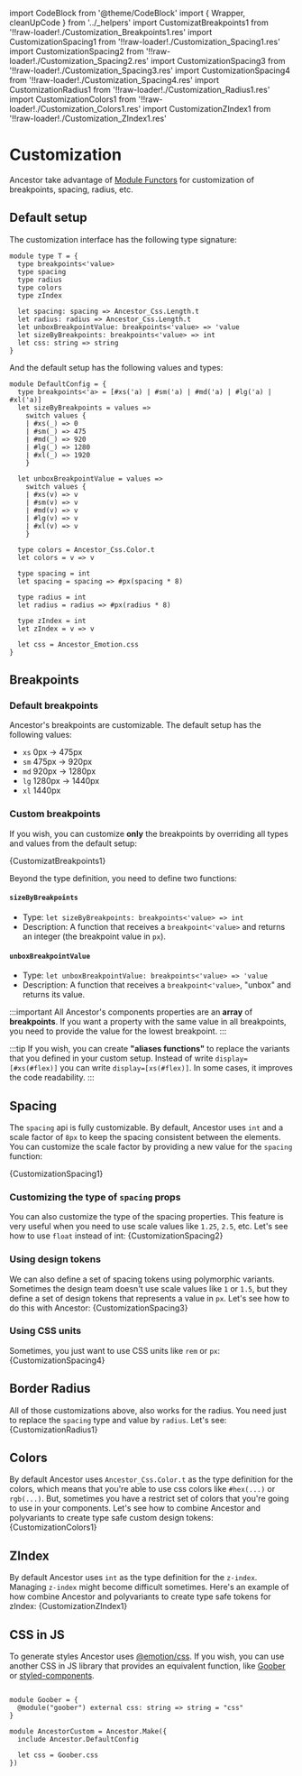 import CodeBlock from '@theme/CodeBlock'
import { Wrapper, cleanUpCode } from '../_helpers'
import CustomizatBreakpoints1 from '!!raw-loader!./Customization_Breakpoints1.res'
import CustomizationSpacing1 from '!!raw-loader!./Customization_Spacing1.res'
import CustomizationSpacing2 from '!!raw-loader!./Customization_Spacing2.res'
import CustomizationSpacing3 from '!!raw-loader!./Customization_Spacing3.res'
import CustomizationSpacing4 from '!!raw-loader!./Customization_Spacing4.res'
import CustomizationRadius1 from '!!raw-loader!./Customization_Radius1.res'
import CustomizationColors1 from '!!raw-loader!./Customization_Colors1.res'
import CustomizationZIndex1 from '!!raw-loader!./Customization_ZIndex1.res'

# Customization

Ancestor take advantage of [Module Functors](https://rescript-lang.org/docs/manual/v8.0.0/module#module-functions-functors) for customization of breakpoints, spacing, radius, etc.

## Default setup

The customization interface has the following type signature:

```rescript title="Ancestor_Config.res"
module type T = {
  type breakpoints<'value>
  type spacing
  type radius
  type colors
  type zIndex

  let spacing: spacing => Ancestor_Css.Length.t
  let radius: radius => Ancestor_Css.Length.t
  let unboxBreakpointValue: breakpoints<'value> => 'value
  let sizeByBreakpoints: breakpoints<'value> => int
  let css: string => string
}
```

And the default setup has the following values and types:

```rescript
module DefaultConfig = {
  type breakpoints<'a> = [#xs('a) | #sm('a) | #md('a) | #lg('a) | #xl('a)]
  let sizeByBreakpoints = values =>
    switch values {
    | #xs(_) => 0
    | #sm(_) => 475
    | #md(_) => 920
    | #lg(_) => 1280
    | #xl(_) => 1920
    }

  let unboxBreakpointValue = values =>
    switch values {
    | #xs(v) => v
    | #sm(v) => v
    | #md(v) => v
    | #lg(v) => v
    | #xl(v) => v
    }

  type colors = Ancestor_Css.Color.t
  let colors = v => v

  type spacing = int
  let spacing = spacing => #px(spacing * 8)

  type radius = int
  let radius = radius => #px(radius * 8)

  type zIndex = int
  let zIndex = v => v

  let css = Ancestor_Emotion.css
}
```

## Breakpoints

### Default breakpoints

Ancestor's breakpoints are customizable. The default setup has the following values:

- `xs` 0px → 475px
- `sm` 475px → 920px
- `md` 920px → 1280px 
- `lg` 1280px → 1440px
- `xl` 1440px

### Custom breakpoints 

If you wish, you can customize **only** the breakpoints by overriding all types and values from the default setup:

<CodeBlock className="language-rescript"> {CustomizatBreakpoints1}</CodeBlock>

Beyond the type definition, you need to define two functions:

#### `sizeByBreakpoints`
  - Type: `let sizeByBreakpoints: breakpoints<'value> => int`
  - Description: A function that receives a `breakpoint<'value>` and returns an integer (the breakpoint value in `px`).


#### `unboxBreakpointValue`
  - Type: `let unboxBreakpointValue: breakpoints<'value> => 'value` 
  - Description: A function that receives a `breakpoint<'value>`, "unbox" and returns its value.

:::important
All Ancestor's components properties are an **array** of **breakpoints**.  If you want a property with the same value in all breakpoints, you need to provide the value for the lowest breakpoint.
:::

:::tip
If you wish, you can create **"aliases functions"** to replace the variants that you defined in your custom setup. 
Instead of write `display=[#xs(#flex)]` you can write `display=[xs(#flex)]`. In some cases, it improves the code readability.
:::

## Spacing
The `spacing` api is fully customizable. By default, Ancestor uses `int` and a scale factor of `8px` to keep the spacing consistent between the elements.
You can customize the scale factor by providing a new value for the `spacing` function:

<CodeBlock className="language-rescript"> {CustomizationSpacing1}</CodeBlock>

### Customizing the type of `spacing` props
You can also customize the type of the spacing properties. This feature is very useful when you need to use scale values like `1.25`, `2.5`, etc. Let's see how to use `float` instead of int:
<CodeBlock className="language-rescript"> {CustomizationSpacing2}</CodeBlock>

### Using design tokens
We can also define a set of spacing tokens using polymorphic variants. Sometimes the design team doesn't use scale values like `1` or `1.5`, but they define a set of design tokens that represents a value in `px`. Let's see how to do this with Ancestor:
<CodeBlock className="language-rescript"> {CustomizationSpacing3}</CodeBlock>

### Using CSS units
Sometimes, you just want to use CSS units like `rem` or `px`:
<CodeBlock className="language-rescript"> {CustomizationSpacing4}</CodeBlock>

## Border Radius
All of those customizations above, also works for the radius. You need just to replace the `spacing` type and value by `radius`. Let's see:
<CodeBlock className="language-rescript"> {CustomizationRadius1}</CodeBlock>

## Colors
By default Ancestor uses `Ancestor_Css.Color.t` as the type definition for the colors, which means that you're able to use
css colors like `#hex(...)` or `rgb(...)`. But, sometimes you have a restrict set of colors that you're going to use in your components.
Let's see how to combine Ancestor and polyvariants to create type safe custom design tokens:
<CodeBlock className="language-rescript"> {CustomizationColors1}</CodeBlock>

## ZIndex
By default Ancestor uses `int` as the type definition for the `z-index`.
Managing `z-index` might become difficult sometimes. Here's an example of how combine Ancestor and polyvariants to create type safe tokens for zIndex:
<CodeBlock className="language-rescript"> {CustomizationZIndex1}</CodeBlock>

## CSS in JS
To generate styles Ancestor uses [@emotion/css](https://emotion.sh/docs/introduction).
If you wish, you can use another CSS in JS library that provides an equivalent function, like [Goober](https://github.com/cristianbote/goober#csstaggedtemplate)
or [styled-components](https://styled-components.com/docs/api#css).

```rescript

module Goober = {
  @module("goober") external css: string => string = "css"
}

module AncestorCustom = Ancestor.Make({
  include Ancestor.DefaultConfig

  let css = Goober.css
})
```
